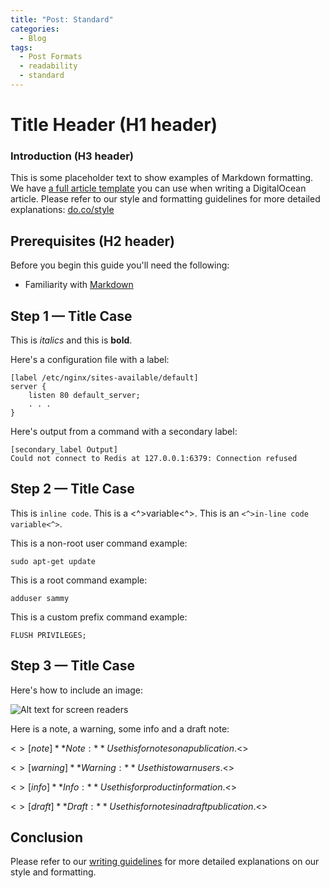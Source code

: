 ```yaml
---
title: "Post: Standard"
categories:
  - Blog
tags:
  - Post Formats
  - readability
  - standard
---
```


# Title Header (H1 header)

### Introduction (H3 header)

This is some placeholder text to show examples of Markdown formatting. We have [a full article template](https://github.com/do-community/do-article-templates) you can use when writing a DigitalOcean article. Please refer to our style and formatting guidelines for more detailed explanations: [do.co/style](do.co/style)

## Prerequisites (H2 header)

Before you begin this guide you'll need the following:

- Familiarity with [Markdown](https://daringfireball.net/projects/markdown/)

## Step 1 — Title Case

This is _italics_ and this is **bold**.

Here's a configuration file with a label:

```nginx
[label /etc/nginx/sites-available/default]
server {
    listen 80 default_server;
    . . .
}
```

Here's output from a command with a secondary label:

```
[secondary_label Output]
Could not connect to Redis at 127.0.0.1:6379: Connection refused
```

## Step 2 — Title Case

This is `inline code`. This is a <^>variable<^>. This is an `<^>in-line code variable<^>`.

This is a non-root user command example:

```command
sudo apt-get update
```

This is a root command example:

```super_user
adduser sammy
```

This is a custom prefix command example:

```custom_prefix(mysql>)
FLUSH PRIVILEGES;
```

## Step 3 — Title Case

Here's how to include an image:

![Alt text for screen readers](https://assets.digitalocean.com/logos/DO_Logo_horizontal_blue.png)

Here is a note, a warning, some info and a draft note:

<$>[note]
**Note:** Use this for notes on a publication.
<$>

<$>[warning]
**Warning:** Use this to warn users.
<$>

<$>[info]
**Info:** Use this for product information.
<$>

<$>[draft]
**Draft:** Use this for notes in a draft publication.
<$>


## Conclusion

Please refer to our [writing guidelines](http://do.co/style) for more detailed explanations on our style and formatting.
